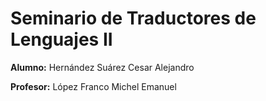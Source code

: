 # Seminario de Traductores de Lenguajes II

**Alumno:** Hernández Suárez Cesar Alejandro

**Profesor:** López Franco Michel Emanuel
